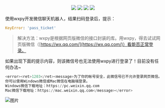 <div align="center">
    <a href="https://github.com/zhaofeng092/python_auto_office"> <img src="https://badgen.net/badge/Github/%E7%A8%8B%E5%BA%8F%E5%91%98?icon=github&color=red"></a>
    <a href="https://mp.weixin.qq.com/s/xkZSp3606rTPN_JbLT3hSQ"> <img src="https://badgen.net/badge/follow/%E5%85%AC%E4%BC%97%E5%8F%B7?icon=rss&color=green"></a>
    <a href="https://space.bilibili.com/259649365"> <img src="https://badgen.net/badge/pick/B%E7%AB%99?icon=dependabot&color=blue"></a>
    <a href="https://mp.weixin.qq.com/s/wx-JkgOUoJhb-7ZESxl93w"> <img src="https://badgen.net/badge/join/%E4%BA%A4%E6%B5%81%E7%BE%A4?icon=atom&color=yellow"></a>
</div>

使用wxpy开发微信聊天机器人，结果扫码登录后，提示：

```python
KeyError: 'pass_ticket'
```

> 解决方法：wxpy是根据网页版微信的接口封装的库。用wxpy，得去试试网页版微信（[https://wx.qq.com/](https://wx.qq.com/)）看能否正常登录。


如果出现下面的提示内容，则该微信号也无法使用wxpy进行登录了！目前没有任何办法~

```python
<error><ret>1203</ret><message>为了你的帐号安全，此微信号已不允许登录网页微信。
你可以使用Windows微信或Mac微信在电脑端登录。
Windows微信下载地址：https://pc.weixin.qq.com 
Mac微信下载地址：https://mac.weixin.qq.com</message></error>
```

 ![图片](https://img-blog.csdnimg.cn/img_convert/9f9ea5e5338cbbfda46b8230d5fcf21e.png)